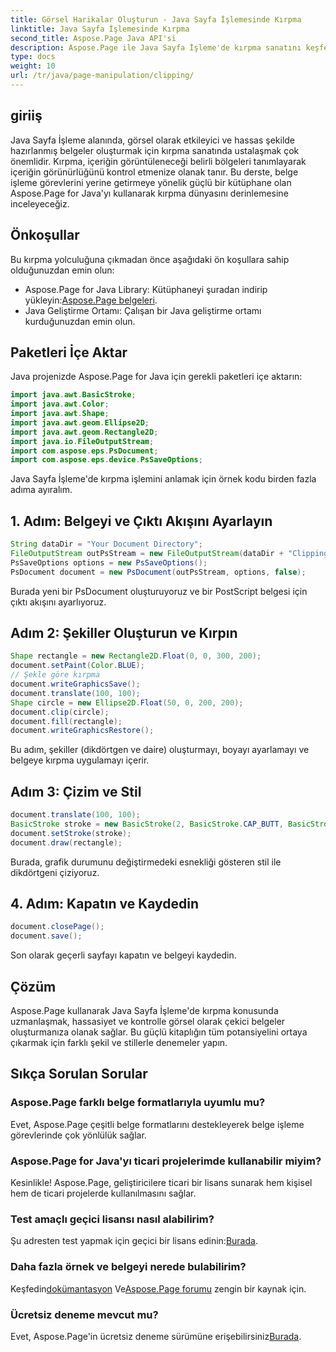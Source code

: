 ```yaml
---
title: Görsel Harikalar Oluşturun - Java Sayfa İşlemesinde Kırpma
linktitle: Java Sayfa İşlemesinde Kırpma
second_title: Aspose.Page Java API'si
description: Aspose.Page ile Java Sayfa İşleme'de kırpma sanatını keşfedin. Çarpıcı görseller ve kontrol için hassas belge oluşturmada ustalaşın.
type: docs
weight: 10
url: /tr/java/page-manipulation/clipping/
---
```

## giriiş
Java Sayfa İşleme alanında, görsel olarak etkileyici ve hassas şekilde hazırlanmış belgeler oluşturmak için kırpma sanatında ustalaşmak çok önemlidir. Kırpma, içeriğin görüntüleneceği belirli bölgeleri tanımlayarak içeriğin görünürlüğünü kontrol etmenize olanak tanır. Bu derste, belge işleme görevlerini yerine getirmeye yönelik güçlü bir kütüphane olan Aspose.Page for Java'yı kullanarak kırpma dünyasını derinlemesine inceleyeceğiz.
## Önkoşullar
Bu kırpma yolculuğuna çıkmadan önce aşağıdaki ön koşullara sahip olduğunuzdan emin olun:
-  Aspose.Page for Java Library: Kütüphaneyi şuradan indirip yükleyin:[Aspose.Page belgeleri](https://reference.aspose.com/page/java/).
- Java Geliştirme Ortamı: Çalışan bir Java geliştirme ortamı kurduğunuzdan emin olun.
## Paketleri İçe Aktar
Java projenizde Aspose.Page for Java için gerekli paketleri içe aktarın:
```java
import java.awt.BasicStroke;
import java.awt.Color;
import java.awt.Shape;
import java.awt.geom.Ellipse2D;
import java.awt.geom.Rectangle2D;
import java.io.FileOutputStream;
import com.aspose.eps.PsDocument;
import com.aspose.eps.device.PsSaveOptions;

```
Java Sayfa İşleme'de kırpma işlemini anlamak için örnek kodu birden fazla adıma ayıralım.
## 1. Adım: Belgeyi ve Çıktı Akışını Ayarlayın
```java
String dataDir = "Your Document Directory";
FileOutputStream outPsStream = new FileOutputStream(dataDir + "Clipping_outPS.ps");
PsSaveOptions options = new PsSaveOptions();
PsDocument document = new PsDocument(outPsStream, options, false);
```
Burada yeni bir PsDocument oluşturuyoruz ve bir PostScript belgesi için çıktı akışını ayarlıyoruz.
## Adım 2: Şekiller Oluşturun ve Kırpın
```java
Shape rectangle = new Rectangle2D.Float(0, 0, 300, 200);
document.setPaint(Color.BLUE);
// Şekle göre kırpma
document.writeGraphicsSave();
document.translate(100, 100);
Shape circle = new Ellipse2D.Float(50, 0, 200, 200);
document.clip(circle);
document.fill(rectangle);
document.writeGraphicsRestore();
```
Bu adım, şekiller (dikdörtgen ve daire) oluşturmayı, boyayı ayarlamayı ve belgeye kırpma uygulamayı içerir.
## Adım 3: Çizim ve Stil
```java
document.translate(100, 100);
BasicStroke stroke = new BasicStroke(2, BasicStroke.CAP_BUTT, BasicStroke.JOIN_MITER, 10.0f, new float[]{5.0f}, 0.0f);
document.setStroke(stroke);
document.draw(rectangle);
```
Burada, grafik durumunu değiştirmedeki esnekliği gösteren stil ile dikdörtgeni çiziyoruz.
## 4. Adım: Kapatın ve Kaydedin
```java
document.closePage();
document.save();
```
Son olarak geçerli sayfayı kapatın ve belgeyi kaydedin.
## Çözüm
Aspose.Page kullanarak Java Sayfa İşleme'de kırpma konusunda uzmanlaşmak, hassasiyet ve kontrolle görsel olarak çekici belgeler oluşturmanıza olanak sağlar. Bu güçlü kitaplığın tüm potansiyelini ortaya çıkarmak için farklı şekil ve stillerle denemeler yapın.
## Sıkça Sorulan Sorular

### Aspose.Page farklı belge formatlarıyla uyumlu mu?
Evet, Aspose.Page çeşitli belge formatlarını destekleyerek belge işleme görevlerinde çok yönlülük sağlar.
### Aspose.Page for Java'yı ticari projelerimde kullanabilir miyim?
Kesinlikle! Aspose.Page, geliştiricilere ticari bir lisans sunarak hem kişisel hem de ticari projelerde kullanılmasını sağlar.
### Test amaçlı geçici lisansı nasıl alabilirim?
 Şu adresten test yapmak için geçici bir lisans edinin:[Burada](https://purchase.aspose.com/temporary-license/).
### Daha fazla örnek ve belgeyi nerede bulabilirim?
 Keşfedin[dokümantasyon](https://reference.aspose.com/page/java/) Ve[Aspose.Page forumu](https://forum.aspose.com/c/page/39) zengin bir kaynak için.
### Ücretsiz deneme mevcut mu?
 Evet, Aspose.Page'in ücretsiz deneme sürümüne erişebilirsiniz[Burada](https://releases.aspose.com/).